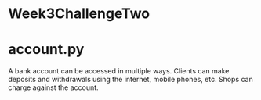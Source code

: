 # Week3ChallengeTwo

# account.py

A bank account can be accessed in multiple ways. Clients can make
deposits and withdrawals using the internet, mobile phones, etc. Shops
can charge against the account.
